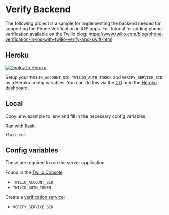 # Verify Backend

The following project is a sample for implementing the backend needed for supporting the Phone Verification in iOS apps. Full  tutorial for adding phone verification available on the Twilio blog: https://www.twilio.com/blog/phone-verification-in-ios-with-twilio-verify-and-swift-html

## Heroku

[![Deploy to Heroku](https://www.herokucdn.com/deploy/button.svg)](https://heroku.com/deploy?template=https://github.com/robinske/verify-server)

Setup your `TWILIO_ACCOUNT_SID`, `TWILIO_AUTH_TOKEN`, and `VERIFY_SERVICE_SID` as a Heroku config variables. You can do this via the [CLI](https://devcenter.heroku.com/articles/config-vars#managing-config-vars) or in the [Heroku dashboard](https://devcenter.heroku.com/articles/config-vars#using-the-heroku-dashboard).

## Local
Copy .env.example to .env and fill in the necessary config variables.

Run with flask:

```
flask run
```

## Config variables

These are required to run the server application.

Found in the [Twilio Console](https://www.twilio.com/console/):
* `TWILIO_ACCOUNT_SID`
* `TWILIO_AUTH_TOKEN`

Create a [verification service](https://www.twilio.com/console/verify/services):
* `VERIFY_SERVICE_SID`
